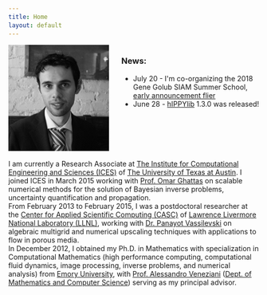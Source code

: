 ```yaml
---
title: Home
layout: default
---
```


<div id="twosided">
<div id="left" style="float: left; max-width: 40%; min-width: 150px;border: 10px"> 
    <img src="images/profile.jpg" />
</div>
<div id="right" style="float: right; width: 55%; min-width: 200px;">
<h3>News:</h3>
<ul>
<li> July 20 - I'm co-organizing the 2018 Gene Golub SIAM Summer School, <a href="http://math.nyu.edu/~stadler/GGSS18">early announcement flier</a></li>
<li> June 28 - <a href="https://hippylib.github.io">hIPPYlib</a> 1.3.0 was released! </li>
</ul>
</div>
</div>
<div id="clearer" style="clear: both"> </div>

I am currently a Research Associate at [The Institute for Computational Engineering and Sciences (ICES)](http://ices.utexas.edu/) of [The University of Texas at Austin](http://utexas.edu/).
I joined ICES in March 2015 working with [Prof. Omar Ghattas](http://users.ices.utexas.edu/~omar) on scalable numerical methods for the solution of Bayesian inverse problems, uncertainty quantification and propagation.<br>
From February 2013 to February 2015, I was a postdoctoral researcher at the [Center for Applied Scientific Computing (CASC)](http://computation.llnl.gov/casc/) of
[Lawrence Livermore National Laboratory (LLNL)](https://llnl.gov/), working with [Dr. Panayot Vassilevski](http://people.llnl.gov/vassilevski1) on algebraic multigrid and numerical upscaling techniques with applications to flow in porous media.<br>
In December 2012, I obtained my Ph.D. in Mathematics with specialization in Computational Mathematics (high performance computing, computational fluid dynamics, image processing,
inverse problems, and numerical analysis) from [Emory University](http://emory.edu/), with [Prof. Alessandro Veneziani](http://mathcs.emory.edu/~ale)
([Dept. of Mathematics and Computer Science](http://www.mathcs.emory.edu/)) serving as my principal advisor.

